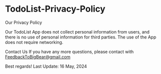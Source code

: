 # TodoList-Privacy-Policy

Our Privacy Policy

Our TodoList App does not collect personal information from users, and there is no use of personal information for third parties. The use of the App does not require networking. 

Contact Us
If you have any more questions, please contact with FeedbackToBigBear@gmail.com

Best regards!
Last Update: 16 May, 2024
